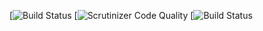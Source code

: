 [![Build Status](https://travis-ci.org/maclovr/CMS_Nuked-Klan.svg?branch=develop_2.x)
[![Scrutinizer Code Quality](https://scrutinizer-ci.com/g/maclovr/CMS_Nuked-Klan/badges/quality-score.png?b=develop_2.x) 
[![Build Status](https://scrutinizer-ci.com/g/maclovr/CMS_Nuked-Klan/badges/build.png?b=develop_2.x)
